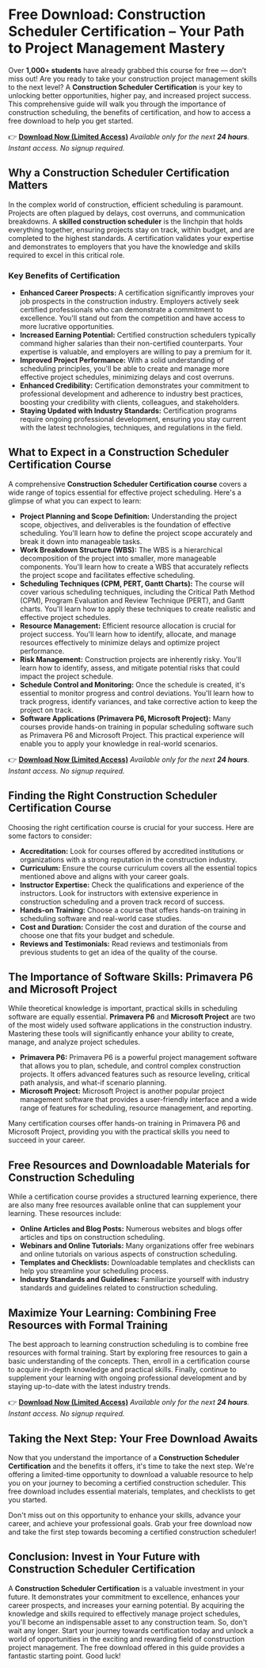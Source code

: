 # Free Download: Construction Scheduler Certification – Your Path to Project Management Mastery

Over **1,000+ students** have already grabbed this course for free — don’t miss out! Are you ready to take your construction project management skills to the next level? A **Construction Scheduler Certification** is your key to unlocking better opportunities, higher pay, and increased project success. This comprehensive guide will walk you through the importance of construction scheduling, the benefits of certification, and how to access a free download to help you get started.

👉 [**Download Now (Limited Access)**](https://udemywork.com/construction-scheduler-certification)
_Available only for the next **24 hours**. Instant access. No signup required._

## Why a Construction Scheduler Certification Matters

In the complex world of construction, efficient scheduling is paramount. Projects are often plagued by delays, cost overruns, and communication breakdowns. A **skilled construction scheduler** is the linchpin that holds everything together, ensuring projects stay on track, within budget, and are completed to the highest standards. A certification validates your expertise and demonstrates to employers that you have the knowledge and skills required to excel in this critical role.

### Key Benefits of Certification

*   **Enhanced Career Prospects:** A certification significantly improves your job prospects in the construction industry. Employers actively seek certified professionals who can demonstrate a commitment to excellence. You'll stand out from the competition and have access to more lucrative opportunities.
*   **Increased Earning Potential:** Certified construction schedulers typically command higher salaries than their non-certified counterparts. Your expertise is valuable, and employers are willing to pay a premium for it.
*   **Improved Project Performance:** With a solid understanding of scheduling principles, you'll be able to create and manage more effective project schedules, minimizing delays and cost overruns.
*   **Enhanced Credibility:** Certification demonstrates your commitment to professional development and adherence to industry best practices, boosting your credibility with clients, colleagues, and stakeholders.
*   **Staying Updated with Industry Standards:** Certification programs require ongoing professional development, ensuring you stay current with the latest technologies, techniques, and regulations in the field.

## What to Expect in a Construction Scheduler Certification Course

A comprehensive **Construction Scheduler Certification course** covers a wide range of topics essential for effective project scheduling. Here's a glimpse of what you can expect to learn:

*   **Project Planning and Scope Definition:** Understanding the project scope, objectives, and deliverables is the foundation of effective scheduling. You'll learn how to define the project scope accurately and break it down into manageable tasks.
*   **Work Breakdown Structure (WBS):** The WBS is a hierarchical decomposition of the project into smaller, more manageable components. You'll learn how to create a WBS that accurately reflects the project scope and facilitates effective scheduling.
*   **Scheduling Techniques (CPM, PERT, Gantt Charts):** The course will cover various scheduling techniques, including the Critical Path Method (CPM), Program Evaluation and Review Technique (PERT), and Gantt charts. You'll learn how to apply these techniques to create realistic and effective project schedules.
*   **Resource Management:** Efficient resource allocation is crucial for project success. You'll learn how to identify, allocate, and manage resources effectively to minimize delays and optimize project performance.
*   **Risk Management:** Construction projects are inherently risky. You'll learn how to identify, assess, and mitigate potential risks that could impact the project schedule.
*   **Schedule Control and Monitoring:** Once the schedule is created, it's essential to monitor progress and control deviations. You'll learn how to track progress, identify variances, and take corrective action to keep the project on track.
*   **Software Applications (Primavera P6, Microsoft Project):** Many courses provide hands-on training in popular scheduling software such as Primavera P6 and Microsoft Project. This practical experience will enable you to apply your knowledge in real-world scenarios.

👉 [**Download Now (Limited Access)**](https://udemywork.com/construction-scheduler-certification)
_Available only for the next **24 hours**. Instant access. No signup required._

## Finding the Right Construction Scheduler Certification Course

Choosing the right certification course is crucial for your success. Here are some factors to consider:

*   **Accreditation:** Look for courses offered by accredited institutions or organizations with a strong reputation in the construction industry.
*   **Curriculum:** Ensure the course curriculum covers all the essential topics mentioned above and aligns with your career goals.
*   **Instructor Expertise:** Check the qualifications and experience of the instructors. Look for instructors with extensive experience in construction scheduling and a proven track record of success.
*   **Hands-on Training:** Choose a course that offers hands-on training in scheduling software and real-world case studies.
*   **Cost and Duration:** Consider the cost and duration of the course and choose one that fits your budget and schedule.
*   **Reviews and Testimonials:** Read reviews and testimonials from previous students to get an idea of the quality of the course.

## The Importance of Software Skills: Primavera P6 and Microsoft Project

While theoretical knowledge is important, practical skills in scheduling software are equally essential. **Primavera P6** and **Microsoft Project** are two of the most widely used software applications in the construction industry. Mastering these tools will significantly enhance your ability to create, manage, and analyze project schedules.

*   **Primavera P6:** Primavera P6 is a powerful project management software that allows you to plan, schedule, and control complex construction projects. It offers advanced features such as resource leveling, critical path analysis, and what-if scenario planning.
*   **Microsoft Project:** Microsoft Project is another popular project management software that provides a user-friendly interface and a wide range of features for scheduling, resource management, and reporting.

Many certification courses offer hands-on training in Primavera P6 and Microsoft Project, providing you with the practical skills you need to succeed in your career.

## Free Resources and Downloadable Materials for Construction Scheduling

While a certification course provides a structured learning experience, there are also many free resources available online that can supplement your learning. These resources include:

*   **Online Articles and Blog Posts:** Numerous websites and blogs offer articles and tips on construction scheduling.
*   **Webinars and Online Tutorials:** Many organizations offer free webinars and online tutorials on various aspects of construction scheduling.
*   **Templates and Checklists:** Downloadable templates and checklists can help you streamline your scheduling process.
*   **Industry Standards and Guidelines:** Familiarize yourself with industry standards and guidelines related to construction scheduling.

## Maximize Your Learning: Combining Free Resources with Formal Training

The best approach to learning construction scheduling is to combine free resources with formal training. Start by exploring free resources to gain a basic understanding of the concepts. Then, enroll in a certification course to acquire in-depth knowledge and practical skills. Finally, continue to supplement your learning with ongoing professional development and by staying up-to-date with the latest industry trends.

👉 [**Download Now (Limited Access)**](https://udemywork.com/construction-scheduler-certification)
_Available only for the next **24 hours**. Instant access. No signup required._

## Taking the Next Step: Your Free Download Awaits

Now that you understand the importance of a **Construction Scheduler Certification** and the benefits it offers, it's time to take the next step. We're offering a limited-time opportunity to download a valuable resource to help you on your journey to becoming a certified construction scheduler. This free download includes essential materials, templates, and checklists to get you started.

Don't miss out on this opportunity to enhance your skills, advance your career, and achieve your professional goals. Grab your free download now and take the first step towards becoming a certified construction scheduler!

## Conclusion: Invest in Your Future with Construction Scheduler Certification

A **Construction Scheduler Certification** is a valuable investment in your future. It demonstrates your commitment to excellence, enhances your career prospects, and increases your earning potential. By acquiring the knowledge and skills required to effectively manage project schedules, you'll become an indispensable asset to any construction team. So, don't wait any longer. Start your journey towards certification today and unlock a world of opportunities in the exciting and rewarding field of construction project management. The free download offered in this guide provides a fantastic starting point. Good luck!
